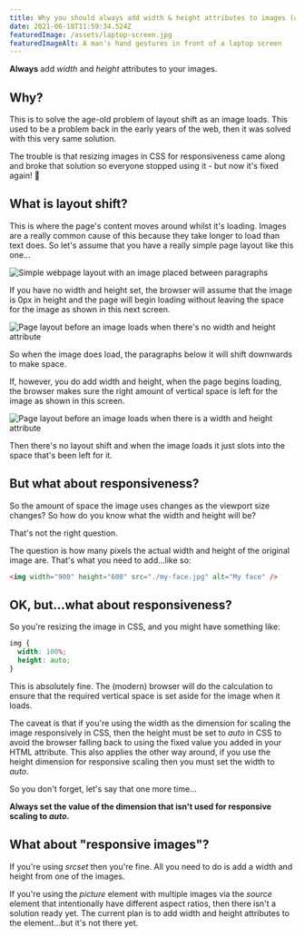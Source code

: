 ```yaml
---
title: Why you should always add width & height attributes to images (again)
date: 2021-06-18T11:59:34.524Z
featuredImage: /assets/laptop-screen.jpg
featuredImageAlt: A man's hand gestures in front of a laptop screen
---
```

**Always** add *width* and *height* attributes to your images.

## Why?

This is to solve the age-old problem of layout shift as an image loads. This used to be a problem back in the early years of the web, then it was solved with this very same solution.

The trouble is that resizing images in CSS for responsiveness came along and broke that solution so everyone stopped using it - but now it's fixed again! 🥳

## What is layout shift?

This is where the page's content moves around whilst it's loading. Images are a really common cause of this because they take longer to load than text does. So let's assume that you have a really simple page layout like this one...

![Simple webpage layout with an image placed between paragraphs](/assets/iphone-8-1-1-.png)

If you have no width and height set, the browser will assume that the image is 0px in height and the page will begin loading without leaving the space for the image as shown in this next screen.

![Page layout before an image loads when there's no width and height attribute](/assets/iphone-8-1.png)

So when the image does load, the paragraphs below it will shift downwards to make space.

If, however, you do add width and height, when the page begins loading, the browser makes sure the right amount of vertical space is left for the image as shown in this screen.

![Page layout before an image loads when there is a width and height attribute](/assets/iphone-8-1-2-.png)

Then there's no layout shift and when the image loads it just slots into the space that's been left for it.

## But what about responsiveness?

So the amount of space the image uses changes as the viewport size changes? So how do you know what the width and height will be?

That's not the right question.

The question is how many pixels the actual width and height of the original image are. That's what you need to add...like so:

```html
<img width="900" height="600" src="./my-face.jpg" alt="My face" />
```

## OK, but...what about responsiveness?

So you're resizing the image in CSS, and you might have something like:

```css
img {
  width: 100%;
  height: auto;
}
```

This is absolutely fine. The (modern) browser will do the calculation to ensure that the required vertical space is set aside for the image when it loads.

The caveat is that if you're using the width as the dimension for scaling the image responsively in CSS, then the height must be set to *auto* in CSS to avoid the browser falling back to using the fixed value you added in your HTML attribute. This also applies the other way around, if you use the height dimension for responsive scaling then you must set the width to *auto*.

So you don't forget, let's say that one more time...

**Always set the value of the dimension that isn't used for responsive scaling to *auto*.**

## What about "responsive images"?

If you're using *srcset* then you're fine. All you need to do is add a width and height from one of the images.

If you're using the *picture* element with multiple images via the *source* element that intentionally have different aspect ratios, then there isn't a solution ready yet. The current plan is to add width and height attributes to the <source> element...but it's not there yet.